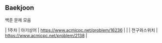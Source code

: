 ## Baekjoon
백준 문제 모음

| 1주차 | 아기상어    | <https://www.acmicpc.net/problem/16236> |
|      | 전구와스위치 | <https://www.acmicpc.net/problem/2138>  |